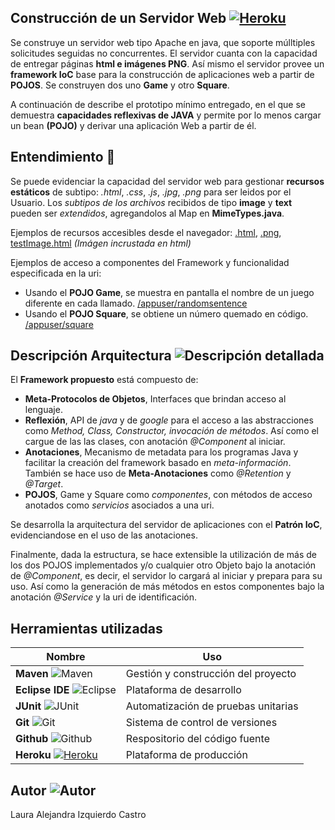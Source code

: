 ## Construcción de un Servidor Web [![Heroku](https://img.icons8.com/color/25/000000/heroku.png)](https://servidor-web-ioc.herokuapp.com/)

Se construye un servidor web tipo Apache en java, que soporte múlltiples solicitudes seguidas no concurrentes. El servidor cuanta con la capacidad de entregar páginas **html e imágenes PNG**. Así mismo el servidor provee un **framework IoC** base para la construcción de aplicaciones web a partir de **POJOS**. Se construyen dos uno **Game** y otro **Square**.

A continuación de describe el prototipo mínimo entregado, en el que se demuestra **capacidades reflexivas de JAVA** y permite por lo menos cargar un bean **(POJO)** y derivar una aplicación Web a partir de él.

## Entendimiento 🎯
Se puede evidenciar la capacidad del servidor web para gestionar **recursos estáticos** de subtipo: *.html*, *.css*, *.js*, *.jpg*, *.png* para ser leidos por el Usuario. Los *subtipos de los archivos* recibidos de tipo **image** y **text** pueden ser *extendidos*, agregandolos al Map en **MimeTypes.java**.

Ejemplos de recursos accesibles desde el navegador: [.html](https://servidor-web-ioc.herokuapp.com/index.html), [.png](https://servidor-web-ioc.herokuapp.com/check.png), [testImage.html](https://servidor-web-ioc.herokuapp.com/testImage.html) *(Imágen incrustada en html)*

Ejemplos de acceso a componentes del Framework y funcionalidad especificada en la uri: 
+ Usando el **POJO Game**, se muestra en pantalla el nombre de un juego diferente en cada llamado. [/appuser/randomsentence](https://servidor-web-ioc.herokuapp.com/appuser/randomsentence)
+ Usando el **POJO Square**, se obtiene un número quemado en código. [/appuser/square](https://servidor-web-ioc.herokuapp.com/appuser/square)

## Descripción Arquitectura ![Descripción detallada](https://img.icons8.com/windows/32/000000/product-architecture.png)

El **Framework propuesto** está compuesto de:
+ **Meta-Protocolos de Objetos**, Interfaces que brindan acceso al lenguaje.
+ **Reflexión**, API de *java* y de *google* para el acceso a las abstracciones como *Method, Class, Constructor, invocación de métodos*. Así como el cargue de las las clases, con anotación *@Component* al iniciar.
+ **Anotaciones**, Mecanismo de metadata para los programas Java y facilitar la creación del framework basado en *meta-información*. También se hace uso de **Meta-Anotaciones** como *@Retention* y *@Target*.
+ **POJOS**, Game y Square como *componentes*, con métodos de acceso anotados como *servicios* asociados a una uri.

Se desarrolla la arquitectura del servidor de aplicaciones con el **Patrón IoC**, evidenciandose en el uso de las anotaciones.

Finalmente, dada la estructura, se hace extensible la utilización de más de los dos POJOS implementados y/o cualquier otro Objeto bajo la anotación de *@Component*, es decir, el servidor lo cargará al iniciar y prepara para su uso. Así como la generación de más métodos en estos componentes bajo la anotación *@Service* y la uri de identificación.

## Herramientas utilizadas

| Nombre | Uso |
| ------ | ------ |
| **Maven** ![Maven](https://img.icons8.com/ios/25/000000/maven-ios.png) | Gestión y construcción del proyecto |
| **Eclipse IDE** ![Eclipse](https://img.icons8.com/office/25/000000/java-eclipse.png) | Plataforma de desarrollo |
| **JUnit** ![JUnit](https://img.icons8.com/fluency/25/000000/test-partial-passed.png) | Automatización de pruebas unitarias |
| **Git** ![Git](https://img.icons8.com/color/25/000000/git.png) | Sistema de control de versiones |
| **Github** ![Github](https://img.icons8.com/windows/25/000000/github.png) | Respositorio del código fuente |
| **Heroku** [![Heroku](https://img.icons8.com/color/25/000000/heroku.png)](https://servidor-web-ioc.herokuapp.com/) | Plataforma de producción |

## Autor ![Autor](https://img.icons8.com/fluency/30/000000/person-female.png)
Laura Alejandra Izquierdo Castro
